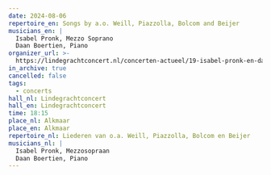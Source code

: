 ```yaml
---
date: 2024-08-06
repertoire_en: Songs by a.o. Weill, Piazzolla, Bolcom and Beijer
musicians_en: |
  Isabel Pronk, Mezzo Soprano
  Daan Boertien, Piano
organizer_url: >-
  https://lindegrachtconcert.nl/concerten-actueel/19-isabel-pronk-en-daan-boertien-camerata-rco
in_archive: true
cancelled: false
tags:
  - concerts
hall_nl: Lindegrachtconcert
hall_en: Lindegrachtconcert
time: 18:15
place_nl: Alkmaar
place_en: Alkmaar
repertoire_nl: Liederen van o.a. Weill, Piazzolla, Bolcom en Beijer
musicians_nl: |
  Isabel Pronk, Mezzosopraan
  Daan Boertien, Piano
---
```

